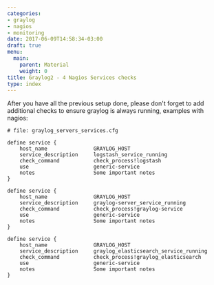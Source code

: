 ```yaml
---
categories:
- graylog
- nagios
- monitoring
date: 2017-06-09T14:58:34-03:00
draft: true
menu:
  main:
    parent: Material
    weight: 0
title: Graylog2 - 4 Nagios Services checks
type: index
---
```


After you have all the previous setup done, please don't forget to add additional checks to ensure graylog is always running, examples with nagios: 

```
# file: graylog_servers_services.cfg

define service {
    host_name               GRAYLOG_HOST
    service_description     logstash_service_running
    check_command           check_process!logstash
    use                     generic-service
    notes                   Some important notes
}

define service {
    host_name               GRAYLOG_HOST
    service_description     graylog-server_service_running
    check_command           check_process!graylog-service
    use                     generic-service
    notes                   Some important notes
}

define service {
    host_name               GRAYLOG_HOST
    service_description     graylog_elasticsearch_service_running
    check_command           check_process!graylog_elasticsearch
    use                     generic-service
    notes                   Some important notes
}
```
